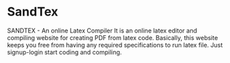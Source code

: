 # SandTex
SANDTEX - An online Latex Compiler
It is an online latex editor and compiling website for creating PDF from latex code.
Basically, this website keeps you free from having any required specifications to run latex file. 
Just signup-login start coding and compiling. 
